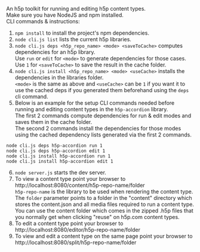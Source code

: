 An h5p toolkit for running and editing h5p content types.  
Make sure you have NodeJS and npm installed.  
CLI commands & instructions:
1. `npm install` to install the project's npm dependencies.
2. `node cli.js list` lists the current h5p libraries.
3. `node cli.js deps <h5p_repo_name> <mode> <saveToCache>` computes dependencies for an h5p library.  
Use `run` or `edit` for `<mode>` to generate dependencies for those cases.  
Use `1` for `<saveToCache>` to save the result in the cache folder.  
4. `node cli.js install <h5p_repo_name> <mode> <useCache>` installs the dependencies in the libraries folder.  
`<mode>` is the same as above and `<useCache>` can be `1` if you want it to use the cached deps if you generated them beforehand using the `deps` cli command.  
5. Below is an example for the setup CLI commands needed before running and editing content types in the `h5p-accordion` library.  
The first 2 commands compute dependencies for run & edit modes and saves them in the cache folder.  
The second 2 commands install the dependencies for those modes using the cached dependency lists generated via the first 2 commands.
```
node cli.js deps h5p-accordion run 1
node cli.js deps h5p-accordion edit 1
node cli.js install h5p-accordion run 1
node cli.js install h5p-accordion edit 1
```
6. `node server.js` starts the dev server.  
7. To view a content type point your browser to  
http://localhost:8080/content/h5p-repo-name/folder  
`h5p-repo-name` is the library to be used when rendering the content type.  
The `folder` parameter points to a folder in the "content" directory which stores the content.json and all media files required to run a content type. You can use the content folder which comes in the zipped .h5p files that you normally get when clicking "reuse" on h5p.com content types.  
8. To edit a content type point your browser to  
http://localhost:8080/editor/h5p-repo-name/folder  
9. To view and edit a content type on the same page point your browser to  
http://localhost:8080/split/h5p-repo-name/folder
